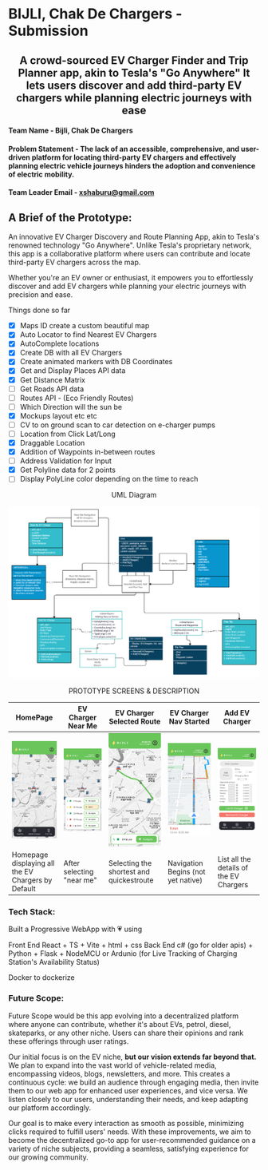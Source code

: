 # BIJLI, Chak De Chargers - Submission
<h2 align="center">
A crowd-sourced EV Charger Finder and Trip Planner app, akin to Tesla's "Go Anywhere" It lets users discover and add third-party EV chargers while planning electric journeys with ease
</h2> 

#### Team Name - Bijli, Chak De Chargers
#### Problem Statement -  The lack of an accessible, comprehensive, and user-driven platform for locating third-party EV chargers and effectively planning electric vehicle journeys hinders the adoption and convenience of electric mobility.
#### Team Leader Email - xshaburu@gmail.com

## A Brief of the Prototype:

An innovative EV Charger Discovery and Route Planning App, akin to Tesla's renowned technology "Go Anywhere". Unlike Tesla's proprietary network, this app is a collaborative platform where users can contribute and locate third-party EV chargers across the map.

Whether you're an EV owner or enthusiast, it empowers you to effortlessly discover and add EV chargers while planning your electric journeys with precision and ease.

Things done so far 

- [x] Maps ID create a custom beautiful map
- [x] Auto Locator to find Nearest EV Chargers
- [x] AutoComplete locations
- [x] Create DB with all EV Chargers
- [x] Create animated markers with DB Coordinates
- [x] Get and Display Places API data
- [x] Get Distance Matrix
- [ ] Get Roads API data
- [ ] Routes API - (Eco Friendly Routes)
- [ ] Which Direction will the sun be
- [x] Mockups layout etc etc
- [ ] CV to on ground scan to car detection on e-charger pumps
- [ ] Location from Click Lat/Long
- [x] Draggable Location
- [x] Addition of Waypoints in-between routes
- [ ] Address Validation for Input
- [x] Get Polyline data for 2 points
- [ ] Display PolyLine color depending on the time to reach

<p align="center"> 
UML Diagram 
</p>

![homepage](https://github.com/Shaburu/Code-with-Google-Maps/blob/main/BIJLI%2C%20Chak%20De%20Chargers%20-%20Submission%20PWA/main%20Work%20space.png)

<p align="center"> 
PROTOTYPE SCREENS & DESCRIPTION
</p>

|HomePage | EV Charger Near Me | EV Charger Selected Route| EV Charger Nav Started| Add EV Charger |
|-|-|-|-|-|
| ![homepage](https://github.com/Shaburu/Code-with-Google-Maps/blob/main/BIJLI%2C%20Chak%20De%20Chargers%20-%20Submission%20PWA/Home%20Screen.png)| ![nearme](https://github.com/Shaburu/Code-with-Google-Maps/blob/main/BIJLI%2C%20Chak%20De%20Chargers%20-%20Submission%20PWA/Near%20Me%201.png)| ![Route](https://github.com/Shaburu/Code-with-Google-Maps/blob/main/BIJLI%2C%20Chak%20De%20Chargers%20-%20Submission%20PWA/near%20me%202%20polyline.png)| ![Nav Started](https://github.com/Shaburu/Code-with-Google-Maps/blob/main/BIJLI%2C%20Chak%20De%20Chargers%20-%20Submission%20PWA/near%20me%20navigation%20starts.png)| ![Added EV Charger](https://github.com/Shaburu/Code-with-Google-Maps/blob/main/BIJLI%2C%20Chak%20De%20Chargers%20-%20Submission%20PWA/Add%20EV%20Charger.png) |
|Homepage displaying all the EV Chargers by Default | After selecting "near me" | Selecting the shortest and quickestroute | Navigation Begins (not yet native)  | List all the details of the EV Chargers |
  
### Tech Stack: 
Built a Progressive WebApp with :heartpulse: using

Front End
React + TS + Vite + html + css
Back End
c# (go for older apis) + Python + Flask + NodeMCU or Ardunio (for Live Tracking of Charging Station's Availability Status)

Docker to dockerize

    
### Future Scope:
  Future Scope would be this app evolving into a decentralized platform where anyone can contribute, whether it's about EVs, petrol, diesel, skateparks, or any other niche. Users can share their opinions and rank these offerings through user ratings.

Our initial focus is on the EV niche, <b>but our vision extends far beyond that.</b> We plan to expand into the vast world of vehicle-related media, encompassing videos, blogs, newsletters, and more. This creates a continuous cycle: we build an audience through engaging media, then invite them to our web app for enhanced user experiences, and vice versa. We listen closely to our users, understanding their needs, and keep adapting our platform accordingly.

Our goal is to make every interaction as smooth as possible, minimizing clicks required to fulfill users' needs. With these improvements, we aim to become the decentralized go-to app for user-recommended guidance on a variety of niche subjects, providing a seamless, satisfying experience for our growing community.
